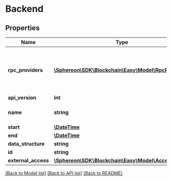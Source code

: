 # Backend

## Properties
Name | Type | Description | Notes
------------ | ------------- | ------------- | -------------
**rpc_providers** | [**\Sphereon\SDK\Blockchain\Easy\Model\RpcProvider[]**](RpcProvider.md) | One or more nodes that comprise the blockchain backend | 
**api_version** | **int** |  | [optional] 
**name** | **string** | The name of the backend. | 
**start** | [**\DateTime**](\DateTime.md) |  | [optional] 
**end** | [**\DateTime**](\DateTime.md) |  | [optional] 
**data_structure** | **string** |  | [optional] 
**id** | **string** |  | [optional] 
**external_access** | [**\Sphereon\SDK\Blockchain\Easy\Model\Access**](Access.md) |  | [optional] 

[[Back to Model list]](../README.md#documentation-for-models) [[Back to API list]](../README.md#documentation-for-api-endpoints) [[Back to README]](../README.md)


